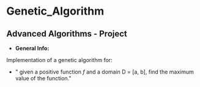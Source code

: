 # Genetic_Algorithm

## Advanced Algorithms - Project

- **General Info:**

Implementation of a genetic algorithm for:  
- " given a positive function _f_ and a domain D = [a, b], find the maximum value of the function."
